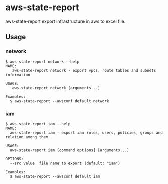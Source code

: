 # aws-state-report
aws-state-report export infrastructure in aws to excel file.

## Usage
### network
```
$ aws-state-report network --help
NAME:
   aws-state-report network - export vpcs, route tables and subnets information

USAGE:
   aws-state-report network [arguments...]

Examples:
  $ aws-state-report --awsconf default network
```
### iam
```
$ aws-state-report iam --help
NAME:
  aws-state-report iam - export iam roles, users, policies, groups and relation among them.

USAGE:
  aws-state-report iam [command options] [arguments...]

OPTIONS:
  --src value  file name to export (default: "iam")

Examples:
  $ aws-state-report --awsconf default iam
``` 
